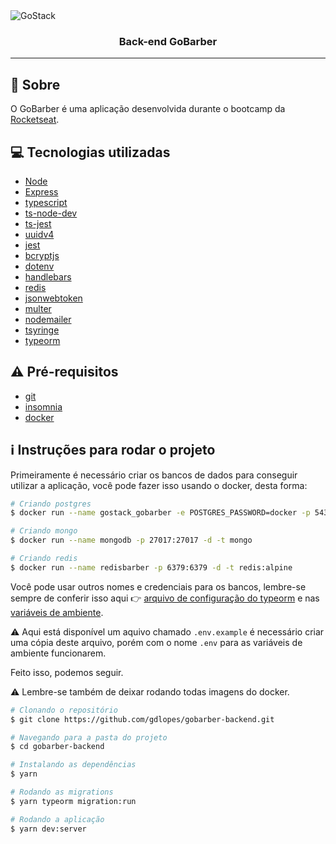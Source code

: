 <img alt="GoStack" src="https://storage.googleapis.com/golden-wind/bootcamp-gostack/header-desafios.png" />

<h3 align="center">
  Back-end GoBarber
</h3>

---

## :rocket: Sobre

O GoBarber é uma aplicação desenvolvida durante o bootcamp da [Rocketseat](https://rocketseat.com.br/).

## :computer: Tecnologias utilizadas

- [Node](https://nodejs.org/en/)
- [Express](https://expressjs.com/)
- [typescript](https://www.typescriptlang.org/)
- [ts-node-dev](https://www.npmjs.com/package/ts-node-dev)
- [ts-jest](https://www.npmjs.com/package/ts-jest)
- [uuidv4](https://www.npmjs.com/package/uuidv4)
- [jest](https://jestjs.io/docs/en/getting-started.html)
- [bcryptjs](https://www.npmjs.com/package/bcryptjs)
- [dotenv](https://www.npmjs.com/package/dotenv)
- [handlebars](https://handlebarsjs.com/)
- [redis](https://redis.io/)
- [jsonwebtoken](https://www.npmjs.com/package/jsonwebtoken)
- [multer](https://www.npmjs.com/package/multer)
- [nodemailer](https://nodemailer.com/about/)
- [tsyringe](https://github.com/microsoft/tsyringe)
- [typeorm](https://typeorm.io/#/)

## :warning: Pré-requisitos

- [git](https://git-scm.com/)
- [insomnia](https://insomnia.rest/)
- [docker](https://www.docker.com/)

## :information_source: Instruções para rodar o projeto

Primeiramente é necessário criar os bancos de dados para conseguir utilizar a aplicação, você pode fazer isso usando o docker, desta forma:

```bash
# Criando postgres
$ docker run --name gostack_gobarber -e POSTGRES_PASSWORD=docker -p 5432:5432 -d postgres

# Criando mongo
$ docker run --name mongodb -p 27017:27017 -d -t mongo

# Criando redis
$ docker run --name redisbarber -p 6379:6379 -d -t redis:alpine
```

Você pode usar outros nomes e credenciais para os bancos, lembre-se sempre de conferir isso aqui :point_right: [arquivo de configuração do typeorm](https://github.com/gdlopes/gobarber-backend/blob/master/ormconfig.json) e nas [variáveis de ambiente](https://github.com/gdlopes/gobarber-backend/blob/master/.env.example).

:warning: Aqui está disponível um aquivo chamado `.env.example` é necessário criar uma cópia deste arquivo, porém com o nome `.env` para as variáveis de ambiente funcionarem.

Feito isso, podemos seguir.

:warning: Lembre-se também de deixar rodando todas imagens do docker.

```bash
# Clonando o repositório
$ git clone https://github.com/gdlopes/gobarber-backend.git

# Navegando para a pasta do projeto
$ cd gobarber-backend

# Instalando as dependências
$ yarn

# Rodando as migrations
$ yarn typeorm migration:run

# Rodando a aplicação
$ yarn dev:server
```
